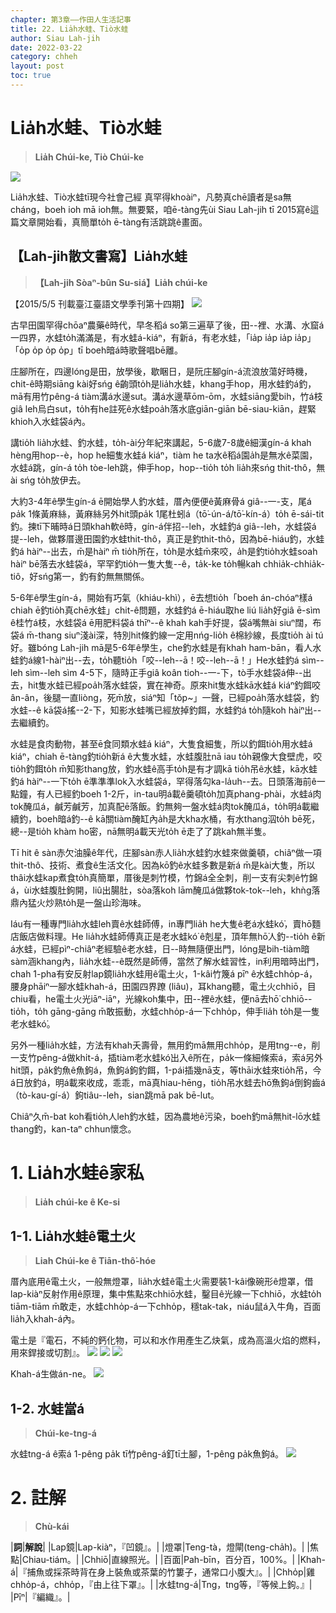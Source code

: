 ```yaml
---
chapter: 第3章——作田人生活記事
title: 22. Lia̍h水蛙、Tiò水蛙
author: Siau Lah-jih
date: 2022-03-22
category: chheh
layout: post
toc: true
---
```


# Lia̍h水蛙、Tiò水蛙
> **Lia̍h Chúi-ke, Tiò Chúi-ke**

![](../too5/17/17-2-1掠水蛙.jpg)

Lia̍h水蛙、Tiò水蛙tī現今社會己經
真罕得khoàiⁿ，凡勢真chē讀者是sa無cháng，boeh ioh mā ioh無。無要緊，咱ē-tàng先ùi Siau Lah-jih tī 2015寫ê這篇文章開始看，真簡單to̍h ē-tàng有活跳跳ê畫面。

## 【Lah-jih散文書寫】Lia̍h水蛙
> **【Lah-jih Sòaⁿ-bûn Su-siá】Lia̍h chúi-ke**

【2015/5/5 刊載臺江臺語文學季刊第十四期】
![](../too5/17/17-2-7掠水蛙.jpg)

 古早田園罕得chōaⁿ農藥ê時代，早冬稻á so第三遍草了後，田--裡、水溝、水窟á一四界，水蛙to̍h滿滿是，有水蛙á-kiáⁿ，有新á，有老水蛙，「ia̍p ia̍p ia̍p ia̍p」「o̍p o̍p o̍p o̍p」tī boeh暗á時歌聲唱bē離。

 庄腳所在，四邊lóng是田，放學後，歇睏日，是阮庄腳gín-á流浪放蕩好時機，chit-ê時期siāng kài好sńg ê齣頭to̍h是lia̍h水蛙，khang手hop，用水蛙釣á釣，mā有用竹pêng-á tiàm溝á水邊sut。溝á水邊草ōm-ōm，水蛙siāng愛bih，竹á枝giâ leh烏白sut，to̍h有he註死ê水蛙poa̍h落水底giān-giān bē-siau-kiān，趕緊khioh入水蛙袋á內。

講tio̍h lia̍h水蛙、釣水蛙，to̍h-ài分年紀來講起，5-6歲7-8歲ê細漢gín-á khah hèng用hop--è，hop he細隻水蛙á kiáⁿ，tiàm he ta水ê稻á園a̍h是無水ê菜園，水蛙á跳，gín-á to̍h tòe-leh跳，伸手hop，hop--tio̍h to̍h lia̍h來sńg thit-thô，無ài sńg to̍h放伊去。

大約3-4年ê學生gín-á ē開始學人釣水蛙，厝內便便ê黃麻骨á giâ--一-支，尾á pa̍k 1條黃麻絲，黃麻絲另外hit頭pa̍k 1尾杜蚓á（tō͘-ún-á/tō͘-kín-á）to̍h ē-sái-tit釣。揀tī下晡時á日頭khah軟ê時，gín-á伴招--leh，水蛙釣á giâ--leh，水蛙袋á提--leh，做夥厝邊田園釣水蛙thit-thô，真正是釣thit-thô，因為bē-hiáu釣，水蛙釣á hàiⁿ--出去，m̄是hàiⁿ m̄ tio̍h所在，to̍h是水蛙m̄來咬，a̍h是釣tio̍h水蛙soah hàiⁿ bē落去水蛙袋á，罕罕釣tio̍h一隻大隻--ê，ta̍k-ke to̍h暢kah chhia̍k-chhia̍k-tiô，好sńg第一，釣有釣無無關係。

5-6年ê學生gín-á，開始有巧氣（khiáu-khì），ē去想tio̍h「boeh án-chóaⁿ樣á chiah ē釣tio̍h真chē水蛙」chit-ê問題，水蛙釣á ē-hiáu取he liú lia̍h好giâ ē-sìm ê桂竹á枝，水蛙袋á ē用肥料袋á thīⁿ--ê khah kah手好提，袋á嘴無ài siuⁿ闊，布袋á m̄-thang siuⁿ淺ài深，特別hit條釣線一定用nńg-lio̍h ê棉紗線，長度tio̍h ài tú好。雖bóng Lah-jih mā是5-6年ê學生，che釣水蛙是有khah ham-bān，看人水蛙釣á線1-hàiⁿ出--去，to̍h聽tio̍h「咬--leh--ā！咬--leh--ā！」He水蛙釣á sìm--leh sìm--leh sìm 4-5下，隨時正手giâ koân tioh--一-下，tò手水蛙袋á伸--出去，hit隻水蛙已經poa̍h落水蛙袋，實在神奇。原來hit隻水蛙kā水蛙á kiáⁿ釣餌咬ân-ân，後腿一直liòng，死m̄放，siáⁿ知「tŏp~」一聲，已經poa̍h落水蛙袋，釣水蛙--ê kā袋á搖--2-下，知影水蛙嘴已經放掉釣餌，水蛙釣á to̍h隨koh hàiⁿ出--去繼續釣。

水蛙是食肉動物，甚至ē食同類水蛙á kiáⁿ，大隻食細隻，所以釣餌tio̍h用水蛙á kiáⁿ，chiah ē-tàng釣tio̍h新á ê大隻水蛙，水蛙腹肚nā iau to̍h親像大食壁虎，咬tio̍h釣餌to̍h m̄知影thang放，釣水蛙ê高手to̍h是有才調kā tio̍h吊ê水蛙，kā水蛙釣á hàiⁿ--一下to̍h ē準準準lok入水蛙袋á，罕得落勾ka-la̍uh--去。日頭落海前ê一點鐘，有人已經釣boeh 1-2斤，in-tau明á載ê羹頓to̍h加真phang-phài，水蛙á肉tok醃瓜á，鹹芳鹹芳，加真配ē落飯。釣無夠一盤水蛙á肉tok醃瓜á，to̍h明á載繼續釣，boeh暗á釣--ê kā關tiàm醃缸內a̍h是大kha水桶，有水thang泅to̍h bē死，總--是tio̍h khàm ho͘密，nā無明á載天光to̍h ē走了了跳kah無半隻。

Tī hit ê sàn赤欠油臊ê年代，庄腳sàn赤人lia̍h水蛙釣水蛙來做羹頓，chiâⁿ做一項thit-thô、技術、煮食ê生活文化。因為kō͘釣ê水蛙多數是新á m̄是kài大隻，所以thâi水蛙kap煮食to̍h真簡單，厝後是刺竹模，竹錦á全全刺，削一支有尖刺ê竹錦á，ùi水蛙腹肚鉤開，liû出腸肚，sòa落koh lām醃瓜á做夥tok-tok--leh，khǹg落鼎內猛火炒熟to̍h是一盤山珍海味。

Iáu有一種專門lia̍h水蛙leh賣ê水蛙師傅，in專門lia̍h he大隻ê老á水蛙kó͘，賣hō͘麵店飯店做料理。He lia̍h水蛙師傅真正是老水蛙kó͘ ê剋星，頂年無hō͘人釣--tio̍h ê新á水蛙，已經pìⁿ-chiâⁿ老經驗ê老水蛙，日--時無隨便出門，lóng是bih-tiàm暗sàm涵khang內，lia̍h水蛙--ê既然是師傅，當然了解水蛙習性，in利用暗時出門，chah 1-pha有安反射lap鏡lia̍h水蛙用ê電土火，1-kâi竹篾á pīⁿ ê水蛙chho̍p-á，腰身phāiⁿ一腳水蛙khah-á，田園四界蹽 (liâu)，耳khang聽，電土火chhiō，目chiu看，he電土火光iāⁿ-iāⁿ，光線koh集中，田--裡ê水蛙，便nā去hō͘ chhiō--tio̍h，to̍h gāng-gāng m̄敢振動，水蛙chho̍p-á一下chho̍p，伸手lia̍h to̍h是一隻老水蛙kó͘。

 另外一種lia̍h水蛙，方法有khah夭壽骨，無用釣mā無用chho̍p，是用tng--e，削一支竹pêng-á做khi̍t-á，插tiàm老水蛙kó͘出入ê所在，pa̍k一條細條索á，索á另外hit頭，pa̍k釣魚ê魚鉤á，魚鉤á鉤釣餌，1-pái插幾nā支，等thāi水蛙來tio̍h吊，今á日放釣á，明á載來收成，乖乖，mā真hiau-hēng，tio̍h吊水蛙去hō͘魚鉤á倒鉤齒á（tò-kau-gí-á）鉤tiâu--leh，sian跳mā pak bē-lut。

Chiâⁿ久m̄-bat koh看tio̍h人leh釣水蛙，因為農地ê污染，boeh釣mā無hit-lō水蛙thang釣，kan-taⁿ chhun懷念。

# 1. Lia̍h水蛙ê家私
> **Lia̍h chúi-ke ê Ke-si**

## 1-1. Lia̍h水蛙ê電土火
> **Liah Chúi-ke ê Tiān-thô͘-hóe**


厝內底用ê電土火，一般無燈罩，lia̍h水蛙ê電土火需要裝1-kâi像碗形ê燈罩，借lap-kiàⁿ反射作用ê原理，集中焦點來chhiō水蛙，鑿目ê光線一下chhiō，水蛙to̍h tiām-tiām m̄敢走，水蛙chho̍p-á一下chho̍p，穩tak-tak，niáu鼠á入牛角，百面lia̍h入khah-á內。

電土是『電石，不純的鈣化物，可以和水作用產生乙炔氣，成為高溫火焰的燃料，用來銲接或切割』。
![](../too5/17/17-2-2掠水蛙電塗火.jpg)
![](../too5/17/17-2-3電塗火.jpg)
![](../too5/17/17-2-4電塗火.jpg)

Khah-á生做án-ne。
![](../too5/17/17-2-5籗仔.jpg)

## 1-2. 水蛙當á
> **Chúi-ke-tng-á**

水蛙tng-á ê索á 1-pêng pa̍k tī竹pêng-á釘tī土腳，1-pêng pa̍k魚鉤á。
![](../too5/17/17-2-6掠水蛙.jpg)  



# 2. 註解
> **Chù-kái**

|**詞**|**解說**|
|Lap鏡|Lap-kiàⁿ，『凹鏡』。|
|燈罩|Teng-tà，燈閘(teng-cha̍h)。|
|焦點|Chiau-tiám。|
|Chhiō|直線照光。|
|百面|Pah-bīn，百分百，100%。|
|Khah-á|『捕魚或採茶時背在身上裝魚或茶葉的竹簍子，通常口小腹大』。|
|Chho̍p|雞chho̍p-á，chho̍p，『由上往下罩』。|
|水蛙tng-á|Tng，tng等，『等候上鉤。』|
|Pīⁿ|『編織』。|
